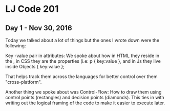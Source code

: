 # LJ Code 201

## Day 1 - Nov 30, 2016

Today we talked about a lot of things but the ones I wrote down were the following:

 Key -value pair in attributes: We spoke about how in HTML they reside in the <element key = "value">, in CSS they are the properties (i.e: p { key:value }, and in Js they live inside Objects { key:value };

That helps track them across the languages for better control over them "cross-platform".

Another thing we spoke about was Control-Flow: How to draw them using control points (rectangles) and decision points (diamonds). This ties in with writing out the logical framing of the code to make it easier to execute later.

